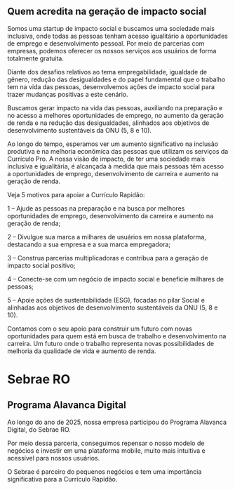 ## Quem acredita na geração de impacto social

Somos uma startup de impacto social e buscamos uma sociedade mais inclusiva, onde todas as pessoas tenham acesso igualitário a oportunidades de emprego e desenvolvimento pessoal. Por meio de parcerias com empresas, podemos oferecer os nossos serviços aos usuários de forma totalmente gratuita.  

Diante dos desafios relativos ao tema empregabilidade, igualdade de gênero, redução das desigualdades e do papel fundamental que o trabalho tem na vida das pessoas, desenvolvemos ações de impacto social para trazer mudanças positivas a este cenário.

Buscamos gerar impacto na vida das pessoas, auxiliando na preparação e no acesso a melhores oportunidades de emprego, no aumento da geração de renda e na redução das desigualdades, alinhados aos objetivos de desenvolvimento sustentáveis da ONU (5, 8 e 10).

Ao longo do tempo, esperamos ver um aumento significativo na inclusão produtiva e na melhoria econômica das pessoas que utilizam os serviços da Currículo Pro. A nossa visão de impacto, de ter uma sociedade mais inclusiva e igualitária, é alcançada à medida que mais pessoas têm acesso a oportunidades de emprego, desenvolvimento de carreira e aumento na geração de renda.

Veja 5 motivos para apoiar a Currículo Rapidão:

1 –  Ajude as pessoas na preparação e na busca por melhores oportunidades de emprego, desenvolvimento da carreira e aumento na geração de renda;

2 – Divulgue sua marca a milhares de usuários em nossa plataforma, destacando a sua empresa e a sua marca empregadora;

3 – Construa parcerias multiplicadoras e contribua para a geração de impacto social positivo;

4 – Conecte-se com um negócio de impacto social e beneficie milhares de pessoas;

5 – Apoie ações de sustentabilidade (ESG), focadas no pilar Social e alinhadas aos objetivos de desenvolvimento sustentáveis da ONU (5, 8 e 10).

Contamos com o seu apoio para construir um futuro com novas oportunidades para quem está em busca de trabalho e desenvolvimento na carreira. Um futuro onde o trabalho representa novas possibilidades de melhoria da qualidade de vida e aumento de renda. 


# Sebrae RO
## Programa Alavanca Digital
Ao longo do ano de 2025, nossa empresa participou do Programa Alavanca Digital, do Sebrae RO. 

Por meio dessa parceria, conseguimos repensar o nosso modelo de negócios e investir em uma plataforma mobile, muito mais intuitiva e acessível para nossos usuários.

O Sebrae é parceiro do pequenos negócios e tem uma importância significativa para a Currículo Rapidão.
